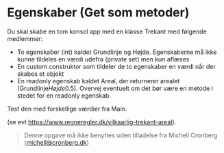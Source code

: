 ﻿# Egenskaber (Get som metoder)

Du skal skabe en tom konsol app med en klasse Trekant med følgende medlemmer:

* To egenskaber (int) kaldet Grundlinje og Højde. Egenskaberne må ikke kunne tildeles en værdi udefra (private set) men kun aflæses
* En custom construktor som tildeler de to egenskaber en værdi når der skabes et objekt
* En readonly egenskab kaldet Areal, der returnerer arealet (Grundlinje*Højde*0.5). Overvej eventuelt om det bør være en metode i stedet for en readonly egenskab.

Test den med forskellige værdier fra Main.

(se evt https://www.regneregler.dk/vilkaarlig-trekant-areal).

<!-- footerstart -->
> Denne opgave må ikke benyttes uden tilladelse fra Michell Cronberg (michell@cronberg.dk)
<!-- footerslut -->